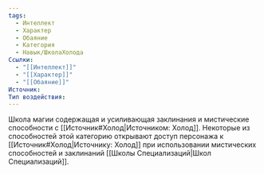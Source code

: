 ```yaml
---
tags:
  - Интеллект
  - Характер
  - Обаяние
  - Категория
  - Навык/ШколаХолода
Ссылки:
  - "[[Интеллект]]"
  - "[[Характер]]"
  - "[[Обаяние]]"
Источник:
Тип воздействия:
---
```

Школа магии содержащая и усиливающая заклинания и мистические способности с [[Источник#Холод|Источником: Холод]]. Некоторые из способностей этой категорию открывают доступ персонажа к [[Источник#Холод|Источнику: Холод]] при использовании мистических способностей и заклинаний [[Школы Специализаций|Школ Специализаций]]. 
